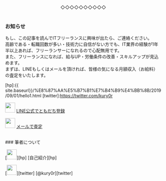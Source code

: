 <br><center>◇◇◇◇◇◇◇◇◇◇</center><br>
### お知らせ
もし、この記事を読んでITフリーランスに興味が出たら、ご連絡ください。  
高齢である・転職回数が多い・技術力に自信がない方でも、IT業界の経験が1年半以上あれば、フリーランサーになれるので心配無用です。  
また、フリーランスになれば、給与UP・労働条件の改善・スキルアップが見込めます。  
まずは、LINEもしくはメールを頂ければ、皆様の気になる月額収入（お給料）の査定をいたします。  

[line]:http://nav.cx/1kschII
[mail]:mailto:gyoren10+freelance@gmail.com?subject=フリーランス査定&body=査定を希望します。%0D%0A%0D%0A※このままご返信ください。%0D%0A後ほど、筆者からメールを送信いたします。
[hp]:{{ site.baseurl}}/%E8%87%AA%E5%B7%B1%E7%B4%B9%E4%BB%8B/2019/09/01/hello1.html
[twitter]:https://twitter.com/kury0r

[<img src="{{ site.baseurl}}/images/common/line.png" width="32px">][line] [LINE公式でともだち登録][line]

[<img src="{{ site.baseurl}}/images/common/gmail.png" width="32px">][mail] [メールで査定][mail]

<br>
### 筆者について

[<img src="{{ site.baseurl}}/images/common/self.png" width="32px">][hp] [自己紹介][hp]

[<img src="{{ site.baseurl}}/images/common/twitter.png" width="32px">][twitter] [@kury0r][twitter]
